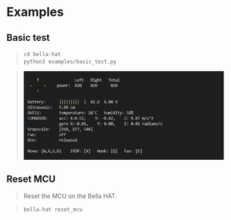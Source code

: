 # Examples

<a id="basic-test"></a>

## Basic test

> ```default
> cd bella-hat
> python3 examples/basic_test.py
> ```

> ![image](img/basic_test.png)

## Reset MCU

> Reset the MCU on the Bella HAT.

> ```default
> bella-hat reset_mcu
> ```
